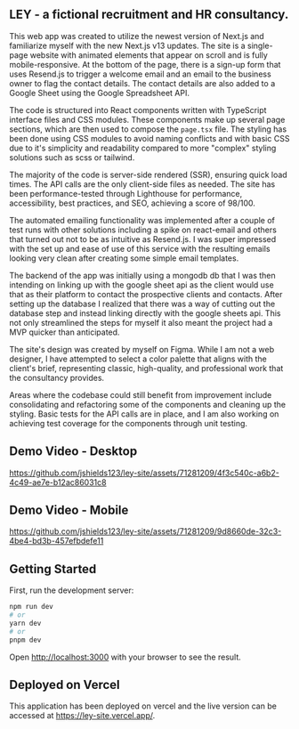 ## LEY - a fictional recruitment and HR consultancy.

This web app was created to utilize the newest version of Next.js and familiarize myself with the new Next.js v13 updates. The site is a single-page website with animated elements that appear on scroll and is fully mobile-responsive. At the bottom of the page, there is a sign-up form that uses Resend.js to trigger a welcome email and an email to the business owner to flag the contact details. The contact details are also added to a Google Sheet using the Google Spreadsheet API.

The code is structured into React components written with TypeScript interface files and CSS modules. These components make up several page sections, which are then used to compose the `page.tsx` file. The styling has been done using CSS modules to avoid naming conflicts and with basic CSS due to it's simplicity and readability compared to more "complex" styling solutions such as scss or tailwind.

The majority of the code is server-side rendered (SSR), ensuring quick load times. The API calls are the only client-side files as needed. The site has been performance-tested through Lighthouse for performance, accessibility, best practices, and SEO, achieving a score of 98/100.

The automated emailing functionality was implemented after a couple of test runs with other solutions including a spike on react-email and others that turned out not to be as intuitive as Resend.js. I was super impressed with the set up and ease of use of this service with the resulting emails looking very clean after creating some simple email templates.

The backend of the app was initially using a mongodb db that I was then intending on linking up with the google sheet api as the client would use that as their platform to contact the prospective clients and contacts. After setting up the database I realized that there was a way of cutting out the database step and instead linking directly with the google sheets api. This not only streamlined the steps for myself it also meant the project had a MVP quicker than anticipated.

The site's design was created by myself on Figma. While I am not a web designer, I have attempted to select a color palette that aligns with the client's brief, representing classic, high-quality, and professional work that the consultancy provides.

Areas where the codebase could still benefit from improvement include consolidating and refactoring some of the components and cleaning up the styling. Basic tests for the API calls are in place, and I am also working on achieving test coverage for the components through unit testing.

## Demo Video - Desktop

https://github.com/jshields123/ley-site/assets/71281209/4f3c540c-a6b2-4c49-ae7e-b12ac86031c8

## Demo Video - Mobile

https://github.com/jshields123/ley-site/assets/71281209/9d8660de-32c3-4be4-bd3b-457efbdefe11

## Getting Started

First, run the development server:

```bash
npm run dev
# or
yarn dev
# or
pnpm dev
```

Open [http://localhost:3000](http://localhost:3000) with your browser to see the result.

## Deployed on Vercel

This application has been deployed on vercel and the live version can be accessed at https://ley-site.vercel.app/.
